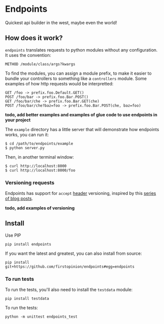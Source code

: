 # Endpoints

Quickest api builder in the west, maybe even the world!

## How does it work?

`endpoints` translates requests to python modules without any configuration. It uses the convention:

    METHOD /module/class/args?kwargs

To find the modules, you can assign a module prefix, to make it easier to bundle your controllers to something like a `controllers` module. Some examples of how http requests would be interpretted:

    GET /foo -> prefix.foo.Default.GET()
    POST /foo/bar -> prefix.foo.Bar.POST()
    GET /foo/bar/che -> prefix.foo.Bar.GET(che)
    POST /foo/bar/che?baz=foo -> prefix.foo.Bar.POST(che, baz=foo)

**todo, add better examples and examples of glue code to use endpoints in your project**

The `example` directory has a little server that will demonstrate how endpoints works, you can run it:

    $ cd /path/to/endpoints/example
    $ python server.py

Then, in another terminal window:

    $ curl http://localhost:8000
    $ curl http://localhost:8000/foo

### Versioning requests

Endpoints has support for `accept` [header](http://www.w3.org/Protocols/rfc2616/rfc2616-sec14.html) versioning, inspired by this [series of blog posts](http://urthen.github.io/2013/05/09/ways-to-version-your-api/).

**todo, add examples of versioning**

## Install

Use PIP

    pip install endpoints

If you want the latest and greatest, you can also install from source:

    pip install git+https://github.com/firstopinion/endpoints#egg=endpoints

### To run tests

To run the tests, you'll also need to install the `testdata` module: 

    pip install testdata

To run the tests:

    python -m unittest endpoints_test

